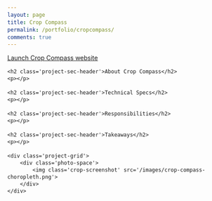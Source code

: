 ```yaml
---
layout: page
title: Crop Compass
permalink: /portfolio/cropcompass/
comments: true
---
```


<div class='add-pad'>
	<p><a class='res-link' href='http://beta.cropcompass.org/' target='blank'>Launch Crop Compass website</a></p>

	<h2 class='project-sec-header'>About Crop Compass</h2>
	<p></p>

	<h2 class='project-sec-header'>Technical Specs</h2>
	<p></p>

	<h2 class='project-sec-header'>Responsibilities</h2>
	<p></p>

	<h2 class='project-sec-header'>Takeaways</h2>
	<p></p>

	<div class='project-grid'>
		<div class='photo-space'>
			<img class='crop-screenshot' src='/images/crop-compass-choropleth.png'>
		</div>
	</div>